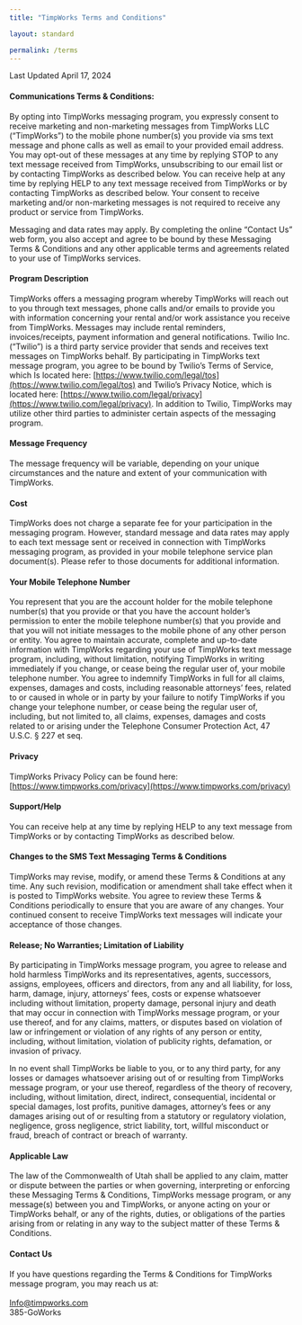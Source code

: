 ```yaml
---
title: "TimpWorks Terms and Conditions"

layout: standard

permalink: /terms
---
```

Last Updated April 17, 2024

#### Communications Terms & Conditions:

By opting into TimpWorks messaging program, you expressly consent to receive marketing and non-marketing messages from TimpWorks LLC (“TimpWorks”) to the mobile phone number(s) you provide via sms text message and phone calls as well as email to your provided email address. You may opt-out of these messages at any time by replying STOP to any text message received from TimpWorks, unsubscribing to our email list or by contacting TimpWorks as described below. You can receive help at any time by replying HELP to any text message received from TimpWorks or by contacting TimpWorks as described below. Your consent to receive marketing and/or non-marketing messages is not required to receive any product or service from TimpWorks. 

Messaging and data rates may apply. By completing the online “Contact Us” web form, you also accept and agree to be bound by these Messaging Terms & Conditions and any other applicable terms and agreements related to your use of TimpWorks services.

#### Program Description
TimpWorks offers a messaging program whereby TimpWorks will reach out to you through text messages, phone calls and/or emails to provide you with information concerning your rental and/or work assistance you receive from TimpWorks. Messages may include rental reminders, invoices/receipts, payment information and general notifications. Twilio Inc. (“Twilio”) is a third party service provider that sends and receives text messages on TimpWorks behalf. By participating in TimpWorks text message program, you agree to be bound by Twilio’s Terms of Service, which Is located here: [https://www.twilio.com/legal/tos](https://www.twilio.com/legal/tos) and Twilio’s Privacy Notice, which is located here: [https://www.twilio.com/legal/privacy](https://www.twilio.com/legal/privacy). In addition to Twilio, TimpWorks may utilize other third parties to administer certain aspects of the messaging program.

#### Message Frequency
The message frequency will be variable, depending on your unique circumstances and the nature and extent of your communication with TimpWorks.

#### Cost
TimpWorks does not charge a separate fee for your participation in the messaging program. However, standard message and data rates may apply to each text message sent or received in connection with TimpWorks messaging program, as provided in your mobile telephone service plan document(s). Please refer to those documents for additional information.

#### Your Mobile Telephone Number
You represent that you are the account holder for the mobile telephone number(s) that you provide or that you have the account holder’s permission to enter the mobile telephone number(s) that you provide and that you will not initiate messages to the mobile phone of any other person or entity. You agree to maintain accurate, complete and up-to-date information with TimpWorks regarding your use of TimpWorks text message program, including, without limitation, notifying TimpWorks in writing immediately if you change, or cease being the regular user of, your mobile telephone number. You agree to indemnify TimpWorks in full for all claims, expenses, damages and costs, including reasonable attorneys’ fees, related to or caused in whole or in party by your failure to notify TimpWorks if you change your telephone number, or cease being the regular user of, including, but not limited to, all claims, expenses, damages and costs related to or arising under the Telephone Consumer Protection Act, 47 U.S.C. § 227 et seq.

#### Privacy
TimpWorks Privacy Policy can be found here: [https://www.timpworks.com/privacy](https://www.timpworks.com/privacy)

#### Support/Help
You can receive help at any time by replying HELP to any text message from TimpWorks or by contacting TimpWorks as described below.

#### Changes to the SMS Text Messaging Terms & Conditions
TimpWorks may revise, modify, or amend these Terms & Conditions at any time. Any such revision, modification or amendment shall take effect when it is posted to TimpWorks website. You agree to review these Terms & Conditions periodically to ensure that you are aware of any changes. Your continued consent to receive TimpWorks text messages will indicate your acceptance of those changes.

#### Release; No Warranties; Limitation of Liability
By participating in TimpWorks message program, you agree to release and hold harmless TimpWorks and its representatives, agents, successors, assigns, employees, officers and directors, from any and all liability, for loss, harm, damage, injury, attorneys’ fees, costs or expense whatsoever including without limitation, property damage, personal injury and death that may occur in connection with TimpWorks message program, or your use thereof, and for any claims, matters, or disputes based on violation of law or infringement or violation of any rights of any person or entity, including, without limitation, violation of publicity rights, defamation, or invasion of privacy.

In no event shall TimpWorks be liable to you, or to any third party, for any losses or damages whatsoever arising out of or resulting from TimpWorks message program, or your use thereof, regardless of the theory of recovery, including, without limitation, direct, indirect, consequential, incidental or special damages, lost profits, punitive damages, attorney’s fees or any damages arising out of or resulting from a statutory or regulatory violation, negligence, gross negligence, strict liability, tort, willful misconduct or fraud, breach of contract or breach of warranty. 

#### Applicable Law
The law of the Commonwealth of Utah shall be applied to any claim, matter or dispute between the parties or when governing, interpreting or enforcing these Messaging Terms & Conditions, TimpWorks message program, or any message(s) between you and TimpWorks, or anyone acting on your or TimpWorks behalf, or any of the rights, duties, or obligations of the parties arising from or relating in any way to the subject matter of these Terms & Conditions.

#### Contact Us
If you have questions regarding the Terms & Conditions for TimpWorks message program, you may reach us at:
<br><br>
Info@timpworks.com
<br>
385-GoWorks
